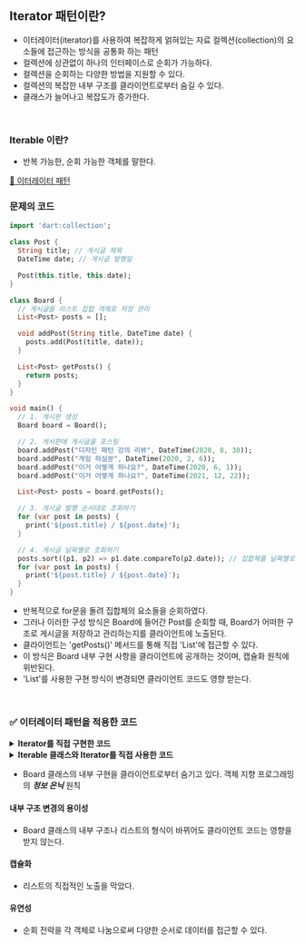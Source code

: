## Iterator 패턴이란?
- 이터레이터(iterator)를 사용하여 복잡하게 얽혀있는 자료 컬렉션(collection)의 요소들에 접근하는 방식을 공통화 하는 패턴
- 컬렉션에 상관없이 하나의 인터페이스로 순회가 가능하다.
- 컬렉션을 순회하는 다양한 방법을 지원할 수 있다.
- 컬렉션의 복잡한 내부 구조를 클라이언트로부터 숨길 수 있다.
- 클래스가 늘어나고 복잡도가 증가한다.

<br>

### Iterable 이란?
- 반복 가능한, 순회 가능한 객체를 말한다.

[🔗 이터레이터 패턴](https://inpa.tistory.com/entry/GOF-%F0%9F%92%A0-%EB%B0%98%EB%B3%B5%EC%9E%90Iterator-%ED%8C%A8%ED%84%B4-%EC%99%84%EB%B2%BD-%EB%A7%88%EC%8A%A4%ED%84%B0%ED%95%98%EA%B8%B0)

### 문제의 코드

```dart
import 'dart:collection';

class Post {
  String title; // 게시글 제목
  DateTime date; // 게시글 발행일

  Post(this.title, this.date);
}

class Board {
  // 게시글을 리스트 집합 객체로 저장 관리
  List<Post> posts = [];

  void addPost(String title, DateTime date) {
    posts.add(Post(title, date));
  }

  List<Post> getPosts() {
    return posts;
  }
}

void main() {
  // 1. 게시판 생성
  Board board = Board();

  // 2. 게시판에 게시글을 포스팅
  board.addPost("디자인 패턴 강의 리뷰", DateTime(2020, 8, 30));
  board.addPost("게임 하실분", DateTime(2020, 2, 6));
  board.addPost("이거 어떻게 하나요?", DateTime(2020, 6, 1));
  board.addPost("이거 어떻게 하나요?", DateTime(2021, 12, 22));

  List<Post> posts = board.getPosts();

  // 3. 게시글 발행 순서대로 조회하기
  for (var post in posts) {
    print('${post.title} / ${post.date}');
  }

  // 4. 게시글 날짜별로 조회하기
  posts.sort((p1, p2) => p1.date.compareTo(p2.date)); // 집합체를 날짜별로 정렬
  for (var post in posts) {
    print('${post.title} / ${post.date}');
  }
}
```

* 반복적으로 for문을 돌려 집합체의 요소들을 순회하였다.
* 그러나 이러한 구성 방식은 Board에 들어간 Post를 순회할 때, Board가 어떠한 구조로 게시글을 저장하고 관리하는지를 클라이언트에 노출된다.
* 클라이언트는 'getPosts()' 메서드를 통해 직접 'List<Post>'에 접근할 수 있다.
* 이 방식은 Board 내부 구현 사항을 클라이언트에 공개하는 것이며, 캡슐화 원칙에 위반된다.
* 'List'를 사용한 구현 방식이 변경되면 클라이언트 코드도 영향 받는다.

<br>

### ✅ 이터레이터 패턴을 적용한 코드

<details>
  <summary><b>Iterator를 직접 구현한 코드</b></summary>

```dart
import 'package:intl/intl.dart';

class Post {
  String title; // 게시글 제목
  DateTime date; // 게시글 발행일

  Post(this.title, this.date);
}

class ListPostIterator implements Iterator<Post> {
  final Iterator<Post> _iterator;

  ListPostIterator(List<Post> posts) : _iterator = posts.iterator;

  @override
  bool moveNext() => _iterator.moveNext();

  @override
  Post get current => _iterator.current;
}

class DatePostIterator implements Iterator<Post> {
  final Iterator<Post> _iterator;

  DatePostIterator(List<Post> posts)
      : _iterator = (List<Post>.from(posts)
          ..sort((p1, p2) => p1.date.compareTo(p2.date)))
          .iterator;

  @override
  bool moveNext() => _iterator.moveNext();

  @override
  Post get current => _iterator.current;
}

class Board {
  final List<Post> _posts = [];

  void addPost(String title, DateTime date) {
    _posts.add(Post(title, date));
  }

  List<Post> get posts => _posts;

  Iterator<Post> getListPostIterator() => ListPostIterator(_posts);

  Iterator<Post> getDatePostIterator() => DatePostIterator(_posts);
}

void main() {
  // 1. 게시판 생성
  final board = Board();

  // 2. 게시판에 게시글을 포스팅
  board.addPost("디자인 패턴 강의 리뷰", DateTime(2020, 8, 30));
  board.addPost("게임 하실분", DateTime(2020, 2, 6));
  board.addPost("이거 어떻게 하나요?", DateTime(2020, 6, 1));
  board.addPost("이거 어떻게 하나요?", DateTime(2021, 12, 22));

  // 게시글 발행 순서대로 조회하기
  printPosts(board.getListPostIterator());

  // 게시글 날짜별로 조회하기
  printPosts(board.getDatePostIterator());
}

void printPosts(Iterator<Post> iterator) {
  final DateFormat formatter = DateFormat('yyyy-MM-dd');
  while (iterator.moveNext()) {
    final post = iterator.current;
    print('${post.title} / ${formatter.format(post.date)}');
  }
}
```
</details>

<details>
  <summary><b>Iterable 클래스와 Iterator를 직접 사용한 코드</b></summary>

```dart
import 'package:intl/intl.dart';

class Post {
  String title; // 게시글 제목
  DateTime date; // 게시글 발행일

  Post(this.title, this.date);
}

class Board {
  final List<Post> _posts = [];

  void addPost(String title, DateTime date) {
    _posts.add(Post(title, date));
  }

  List<Post> get posts => _posts;

  // ListPostIterable을 반환
  Iterable<Post> get listPosts => _posts;

  // DatePostIterable을 반환
  Iterable<Post> get datePosts => List<Post>.from(_posts)
    ..sort((p1, p2) => p1.date.compareTo(p2.date));
}

void main() {
  // 1. 게시판 생성
  final board = Board();

  // 2. 게시판에 게시글을 포스팅
  board.addPost("디자인 패턴 강의 리뷰", DateTime(2020, 8, 30));
  board.addPost("게임 하실분", DateTime(2020, 2, 6));
  board.addPost("이거 어떻게 하나요?", DateTime(2020, 6, 1));
  board.addPost("이거 어떻게 하나요?", DateTime(2021, 12, 22));

  // 게시글 발행 순서대로 조회하기
  printPosts(board.listPosts);

  // 게시글 날짜별로 조회하기
  printPosts(board.datePosts);
}

void printPosts(Iterable<Post> posts) {
  final DateFormat formatter = DateFormat('yyyy-MM-dd');
  for (var post in posts) {
    print('${post.title} / ${formatter.format(post.date)}');
  }
}
```
</details>

* Board 클래스의 내부 구현을 클라이언트로부터 숨기고 있다. 객체 지향 프로그래밍의 ***정보 은닉*** 원칙

#### 내부 구조 변경의 용이성
* Board 클래스의 내부 구조나 리스트의 형식이 바뀌어도 클라이언트 코드는 영향을 받지 않는다.
#### 캡슐화
* 리스트의 직접적인 노출을 막았다.
#### 유연성
* 순회 전략을 각 객체로 나눔으로써 다양한 순서로 데이터를 접근할 수 있다.
